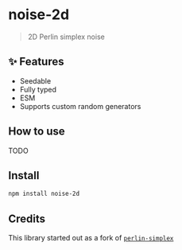 # noise-2d

> 2D Perlin simplex noise

## :sparkles: Features

- Seedable
- Fully typed
- ESM
- Supports custom random generators

## How to use

TODO

## Install

```sh
npm install noise-2d
```

## Credits

This library started out as a fork of [`perlin-simplex`](https://github.com/davidguttman/perlin-simplex)
